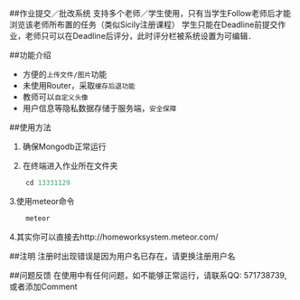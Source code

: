 ##作业提交／批改系统
支持多个老师／学生使用，只有当学生Follow老师后才能浏览该老师所布置的任务（类似Sicily注册课程）
学生只能在Deadline前提交作业，老师只可以在Deadline后评分，此时评分栏被系统设置为可编辑．

##功能介绍

* 方便的`上传文件/图片`功能
* 未使用Router，采取`缓存后退功能`
* 教师可以`自定义头像`
* 用户信息等隐私数据存储于服务端，`安全保障`

##使用方法

1. 确保Mongodb正常运行

2. 在终端进入作业所在文件夹
```javascript
    cd 13331129
```
3.使用meteor命令
```javascript
    meteor
```
4.其实你可以直接去http://homeworksystem.meteor.com/

##注明
注册时出现错误是因为用户名已存在，请更换注册用户名

##问题反馈
在使用中有任何问题，如不能够正常运行，请联系QQ: 571738739,或者添加Comment


